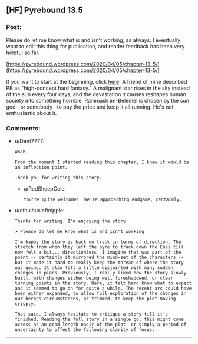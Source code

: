 ## [HF] Pyrebound 13.5

### Post:

Please do let me know what is and isn't working, as always.  I eventually want to edit this thing for publication, and reader feedback has been very helpful so far.

[https://pyrebound.wordpress.com/2020/04/05/chapter-13-5/](https://pyrebound.wordpress.com/2020/04/05/chapter-13-5/)

If you want to start at the beginning, click [here](https://pyrebound.wordpress.com/2019/01/17/one-a-child-of-the-hearth/).  A friend of mine described PB as "high-concept hard fantasy."  A malignant star rises in the sky instead of the sun every four days, and the devastation it causes reshapes human society into something horrible.  Rammash im-Belemel is chosen by the sun god--or somebody--to pay the price and keep it all running.  He's not enthusiastic about it.

### Comments:

- u/Dent7777:
  ```
  Woah.

  From the moment I started reading this chapter, I knew it would be an inflection point.

  Thank you for writing this story.
  ```

  - u/RedSheepCole:
    ```
    You're quite welcome!  We're approaching endgame, certainly.
    ```

- u/cthulhusleftnipple:
  ```
  Thanks for writing. I'm enjoying the story. 

  > Please do let me know what is and isn't working

  I'm happy the story is back on track in terms of direction. The stretch from when they left the pyre to track down the Ensi till now felt a bit... directionless. I imagine that was part of the point -- certainly it mirrored the mind-set of the characters -- but it made it hard to really keep the thread of where the story was going. It also felt a little disjointed with many sudden changes in plans. Previously, I really liked how the story slowly built, with changes either being well foreshadowed, or clear turning points in the story. Here, it felt hard know what to expect and it seemed to go on for quite a while. The recent arc could have been either expanded, to allow full exploration of the changes in our hero's circumstances, or trimmed, to keep the plot moving crisply. 

  That said, I always hesitate to critique a story till it's finished. Reading the full story in a single go, this might come across as an good length nadir of the plot, or simply a period of uncertainty to offest the following clarity of focus.
  ```

---

